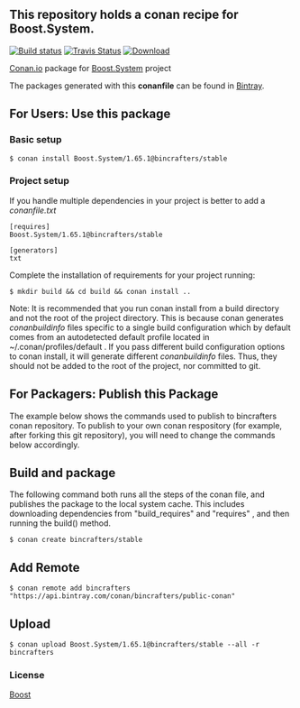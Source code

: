 ## This repository holds a conan recipe for Boost.System.

[![Build status](https://ci.appveyor.com/api/projects/status/jh06xffhtrh0ishc/branch/stable/1.65.1?svg=true)](https://ci.appveyor.com/project/BinCrafters/conan-boost-system/branch/stable/1.65.1)
[![Travis Status](https://travis-ci.org/bincrafters/conan-boost-system.svg?branch=stable%2F1.65.1)](https://travis-ci.org/bincrafters/conan-boost-system)
[![Download](https://api.bintray.com/packages/bincrafters/public-conan/Boost.System%3Abincrafters/images/download.svg?version=1.65.1%3Astable) ](https://bintray.com/bincrafters/public-conan/Boost.System%3Abincrafters/1.65.1%3Astable/link)

[Conan.io](https://conan.io) package for [Boost.System](https://github.com/Boostorg/System) project

The packages generated with this **conanfile** can be found in [Bintray](https://bintray.com/bincrafters/public-conan/Boost.System%3Abincrafters).

## For Users: Use this package

### Basic setup

    $ conan install Boost.System/1.65.1@bincrafters/stable

### Project setup

If you handle multiple dependencies in your project is better to add a *conanfile.txt*

    [requires]
    Boost.System/1.65.1@bincrafters/stable

    [generators]
    txt

Complete the installation of requirements for your project running:

    $ mkdir build && cd build && conan install ..
	
Note: It is recommended that you run conan install from a build directory and not the root of the project directory.  This is because conan generates *conanbuildinfo* files specific to a single build configuration which by default comes from an autodetected default profile located in ~/.conan/profiles/default .  If you pass different build configuration options to conan install, it will generate different *conanbuildinfo* files.  Thus, they should not be added to the root of the project, nor committed to git. 

## For Packagers: Publish this Package

The example below shows the commands used to publish to bincrafters conan repository. To publish to your own conan respository (for example, after forking this git repository), you will need to change the commands below accordingly. 

## Build  and package 

The following command both runs all the steps of the conan file, and publishes the package to the local system cache.  This includes downloading dependencies from "build_requires" and "requires" , and then running the build() method. 

    $ conan create bincrafters/stable
	
## Add Remote

	$ conan remote add bincrafters "https://api.bintray.com/conan/bincrafters/public-conan"

## Upload

    $ conan upload Boost.System/1.65.1@bincrafters/stable --all -r bincrafters

### License
[Boost](www.boost.org/LICENSE_1_0.txt)

